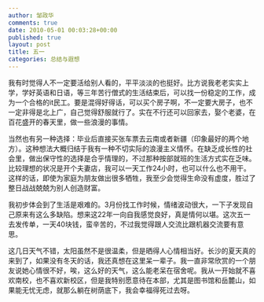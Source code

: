 ```yaml
---
author: 邹政华
comments: true
date: 2010-05-01 00:03:28+00:00
published: true
layout: post
title: 五一
categories: 总结与遐想
---
```


我有时觉得人不一定要活给别人看的，平平淡淡的也挺好。比方说我老老实实上学，学好英语和日语，等三年苦行僧式的生活结束后，可以找一份稳定的工作，成为一个合格的it民工。要是混得好得话，可以买个房子啊，不一定要大房子，也不一定非得是北上广，自己觉得舒服就行了。实在不行还可以回家去，娶个老婆，在百花盛开的春天里，做一些浪漫的事情。


当然也有另一种选择：毕业后直接买张车票去云南或者新疆（印象最好的两个地方）。这种想法大概归结于我有一种不切实际的浪漫主义情怀。在缺乏成长性的社会里，做出保守性的选择是合乎情理的，不过那种按部就班的生活方式实在乏味。比较理想的状况是开个夫妻店，我可以一天工作24小时，也可以什么也不用干。这样的话，即使为家庭为朋友做出很多牺牲，我至少会觉得生命没有虚度，胜过了整日战战兢兢为别人创造财富。

我初步体会到了生活是艰难的。3月份找工作时候，情绪波动很大，一下子发现自己原来有这么多缺陷。想来这22年一向自我感觉良好，真是情何以堪。这次五一去发传单，一天40块钱，蛮辛苦的，不过我觉得跟人交流比跟机器交流要有意思。


这几日天气不错，太阳虽然不是很温柔，但是晒得人心情相当好。长沙的夏天真的来到了，如果没有冬天的话，我还真想在这里呆一辈子。我一直非常欣赏的一个朋友说她心情很不好，唉，这么好的天气，这么能老呆在宿舍呢。我从一开始就不喜欢南校，也不喜欢新校区，但是我特别愿意待在本部，尤其是图书馆和岳麓山，如果能无忧无虑，就那么躺在树荫底下，我会幸福得死过去呀。